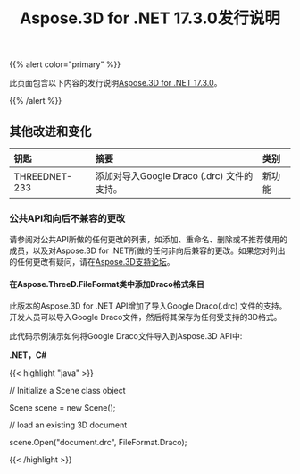 ﻿---
title: Aspose.3D for .NET 17.3.0发行说明
type: docs
weight: 100
url: /zh/net/aspose-3d-for-net-17-3-0-release-notes/
---
{{% alert color="primary" %}} 

此页面包含以下内容的发行说明[Aspose.3D for .NET 17.3.0](https://www.nuget.org/packages/Aspose.3D/17.3.0)。

{{% /alert %}} 
## **其他改进和变化**

|**钥匙**|**摘要**|**类别**|
|:- |:- |:- |
|THREEDNET-233|添加对导入Google Draco (.drc) 文件的支持。|新功能|
### **公共API和向后不兼容的更改**
请参阅对公共API所做的任何更改的列表，如添加、重命名、删除或不推荐使用的成员，以及对Aspose.3D for .NET所做的任何非向后兼容的更改。如果您对列出的任何更改有疑问，请在[Aspose.3D支持论坛](https://forum.aspose.com/c/3d/18)。
#### **在Aspose.ThreeD.FileFormat类中添加Draco格式条目**
此版本的Aspose.3D for .NET API增加了导入Google Draco(.drc) 文件的支持。开发人员可以导入Google Draco文件，然后将其保存为任何受支持的3D格式。

此代码示例演示如何将Google Draco文件导入到Aspose.3D API中:

**.NET，C#**

{{< highlight "java" >}}

 // Initialize a Scene class object

Scene scene = new Scene();

// load an existing 3D document

scene.Open("document.drc", FileFormat.Draco);

{{< /highlight >}}
